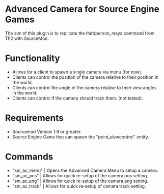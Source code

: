 # Advanced Camera for Source Engine Games
The aim of this plugin is to replicate the thirdperson_maya command from TF2 with SourceMod.

# Functionality
- Allows for a client to spawn a single camera via menu (for now).
-	Clients can control the position of the camera relative to their position in the world.
-	Clients can control the angle of the camera relative to their view angles in the world.
-	Clients can control if the camera should track them. (not tested).

# Requirements
- Sourcemod Version 1.9 or greater.
- Source Engine Game that can spawn the "point_viewcontrol" entity.

# Commands
- "sm_ac_menu" | Opens the Advanced Camera Menu to setup a camera.
- "sm_ac_pos" | Allows for quick re-setup of the camera pos setting.
- "sm_ac_ang" | Allows for quick re-setup of the camera ang setting.
- "sm_ac_track" | Allows for quick re-setup of camera track setting.
